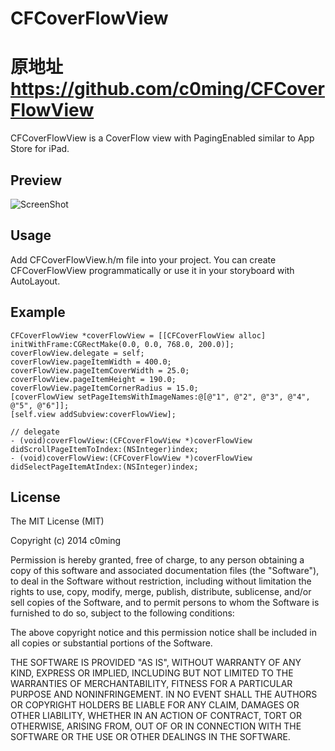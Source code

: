 CFCoverFlowView
===============
原地址
https://github.com/c0ming/CFCoverFlowView
===============

CFCoverFlowView is a CoverFlow view with PagingEnabled similar to App Store for iPad.

## Preview

![ScreenShot](https://raw.githubusercontent.com/c0ming/Preview/master/CFCoverFlowView/CFCoverFlowView_01.gif)

## Usage

Add CFCoverFlowView.h/m file into your project. You can create CFCoverFlowView programmatically or use it in your storyboard
with AutoLayout.


## Example

```objc
CFCoverFlowView *coverFlowView = [[CFCoverFlowView alloc] initWithFrame:CGRectMake(0.0, 0.0, 768.0, 200.0)];
coverFlowView.delegate = self;
coverFlowView.pageItemWidth = 400.0;
coverFlowView.pageItemCoverWidth = 25.0;
coverFlowView.pageItemHeight = 190.0;
coverFlowView.pageItemCornerRadius = 15.0;
[coverFlowView setPageItemsWithImageNames:@[@"1", @"2", @"3", @"4", @"5", @"6"]];
[self.view addSubview:coverFlowView];

// delegate
- (void)coverFlowView:(CFCoverFlowView *)coverFlowView didScrollPageItemToIndex:(NSInteger)index;
- (void)coverFlowView:(CFCoverFlowView *)coverFlowView didSelectPageItemAtIndex:(NSInteger)index;
```

## License

The MIT License (MIT)

Copyright (c) 2014 c0ming

Permission is hereby granted, free of charge, to any person obtaining a copy
of this software and associated documentation files (the "Software"), to deal
in the Software without restriction, including without limitation the rights
to use, copy, modify, merge, publish, distribute, sublicense, and/or sell
copies of the Software, and to permit persons to whom the Software is
furnished to do so, subject to the following conditions:

The above copyright notice and this permission notice shall be included in all
copies or substantial portions of the Software.

THE SOFTWARE IS PROVIDED "AS IS", WITHOUT WARRANTY OF ANY KIND, EXPRESS OR
IMPLIED, INCLUDING BUT NOT LIMITED TO THE WARRANTIES OF MERCHANTABILITY,
FITNESS FOR A PARTICULAR PURPOSE AND NONINFRINGEMENT. IN NO EVENT SHALL THE
AUTHORS OR COPYRIGHT HOLDERS BE LIABLE FOR ANY CLAIM, DAMAGES OR OTHER
LIABILITY, WHETHER IN AN ACTION OF CONTRACT, TORT OR OTHERWISE, ARISING FROM,
OUT OF OR IN CONNECTION WITH THE SOFTWARE OR THE USE OR OTHER DEALINGS IN THE
SOFTWARE.
